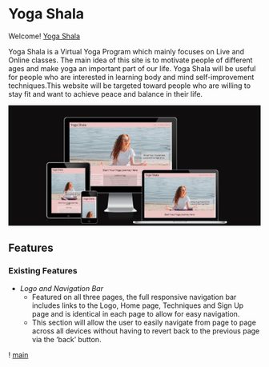 # Yoga Shala

Welcome! [Yoga Shala](https://shankar2311.github.io/P1-yoga/)

Yoga Shala is a Virtual Yoga Program which mainly focuses on Live and Online classes. The main idea of this site is to motivate people of different ages and make yoga an important part of our life. Yoga Shala will be useful for people who are interested in learning body and mind self-improvement techniques.This website will be targeted toward people who are willing to stay fit and want to achieve peace and balance in their life.

![responsive](assets/images/site-responsive.png)

## Features

### Existing Features

- *Logo and Navigation Bar*
    - Featured on all three pages, the full responsive navigation bar includes links to the Logo, Home page, Techniques and Sign Up page and is identical in each page to allow for easy navigation.
    - This section will allow the user to easily navigate from page to page across all devices without having to revert back to the previous page via the ‘back’ button.

! [main](assets/images/main-image.jpg)

